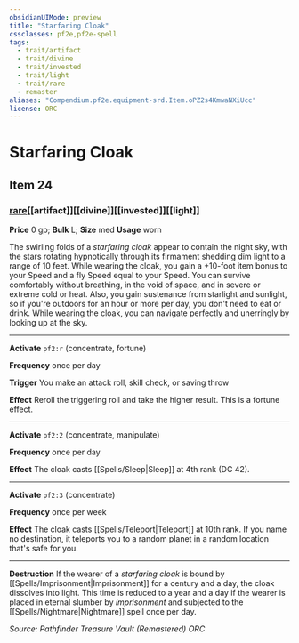 ```yaml
---
obsidianUIMode: preview
title: "Starfaring Cloak"
cssclasses: pf2e,pf2e-spell
tags:
  - trait/artifact
  - trait/divine
  - trait/invested
  - trait/light
  - trait/rare
  - remaster
aliases: "Compendium.pf2e.equipment-srd.Item.oPZ2s4KmwaNXiUcc"
license: ORC
---
```

# Starfaring Cloak
## Item 24
### [rare](rare "Rare Rarity Trait")[[artifact]][[divine]][[invested]][[light]]


**Price** 0 gp; 
**Bulk** L; **Size** med
**Usage** worn

The swirling folds of a _starfaring cloak_ appear to contain the night sky, with the stars rotating hypnotically through its firmament shedding dim light to a range of 10 feet. While wearing the cloak, you gain a +10-foot item bonus to your Speed and a fly Speed equal to your Speed. You can survive comfortably without breathing, in the void of space, and in severe or extreme cold or heat. Also, you gain sustenance from starlight and sunlight, so if you're outdoors for an hour or more per day, you don't need to eat or drink. While wearing the cloak, you can navigate perfectly and unerringly by looking up at the sky.

* * *

**Activate** `pf2:r` (concentrate, fortune)

**Frequency** once per day

**Trigger** You make an attack roll, skill check, or saving throw

**Effect** Reroll the triggering roll and take the higher result. This is a fortune effect.

* * *

**Activate** `pf2:2` (concentrate, manipulate)

**Frequency** once per day

**Effect** The cloak casts [[Spells/Sleep|Sleep]] at 4th rank (DC 42).

* * *

**Activate** `pf2:3` (concentrate)

**Frequency** once per week

**Effect** The cloak casts [[Spells/Teleport|Teleport]] at 10th rank. If you name no destination, it teleports you to a random planet in a random location that's safe for you.

* * *

**Destruction** If the wearer of a _starfaring cloak_ is bound by [[Spells/Imprisonment|Imprisonment]] for a century and a day, the cloak dissolves into light. This time is reduced to a year and a day if the wearer is placed in eternal slumber by _imprisonment_ and subjected to the [[Spells/Nightmare|Nightmare]] spell once per day.

*Source: Pathfinder Treasure Vault (Remastered)*
*ORC*